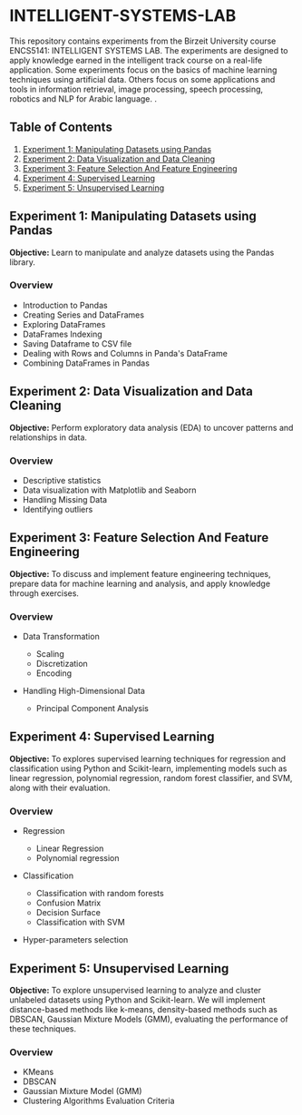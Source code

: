 # INTELLIGENT-SYSTEMS-LAB

This repository contains experiments from the Birzeit University course ENCS5141: INTELLIGENT SYSTEMS LAB. The experiments are designed to apply knowledge earned in the intelligent track course on a real-life application. Some experiments focus on
the basics of machine learning techniques using artificial data. Others focus on some applications and tools
in information retrieval, image processing, speech processing, robotics and NLP for Arabic language. .


## Table of Contents

1. [Experiment 1: Manipulating Datasets using Pandas](#experiment-1-manipulating-datasets-using-pandas)
2. [Experiment 2: Data Visualization and Data Cleaning](#experiment-2-data-visualization-and-data-cleaning)
3. [Experiment 3: Feature Selection And Feature Engineering](#experiment-3-feature-selection-and-feature-engineering)
4. [Experiment 4: Supervised Learning](#experiment-4-supervised-learning)
5. [Experiment 5: Unsupervised Learning](#experiment-5-unsupervised-learning)


## Experiment 1: Manipulating Datasets using Pandas

**Objective:** Learn to manipulate and analyze datasets using the Pandas library.

### Overview
- Introduction to Pandas
- Creating Series and DataFrames
- Exploring DataFrames
- DataFrames Indexing
- Saving Dataframe to CSV file
- Dealing with Rows and Columns in Panda's DataFrame
- Combining DataFrames in Pandas



## Experiment 2: Data Visualization and Data Cleaning

**Objective:** Perform exploratory data analysis (EDA) to uncover patterns and relationships in data.

### Overview
- Descriptive statistics
- Data visualization with Matplotlib and Seaborn
- Handling Missing Data
- Identifying outliers

## Experiment 3: Feature Selection And Feature Engineering

**Objective:** To discuss and implement feature engineering techniques, prepare data for machine learning and analysis, and apply knowledge through exercises.
### Overview
- Data Transformation
  - Scaling
  - Discretization
  - Encoding

- Handling High-Dimensional Data
  - Principal Component Analysis
 
## Experiment 4: Supervised Learning

**Objective:** To explores supervised learning techniques for regression and classification using Python and Scikit-learn, implementing models such as linear regression, polynomial regression, random forest classifier, and SVM, along with their evaluation.
### Overview
- Regression
  - Linear Regression
  - Polynomial regression

- Classification
  - Classification with random forests
  - Confusion Matrix
  - Decision Surface
  - Classification with SVM
 
- Hyper-parameters selection

## Experiment 5: Unsupervised Learning

**Objective:** To explore unsupervised learning to analyze and cluster unlabeled datasets using Python and Scikit-learn. We will implement distance-based methods like k-means, density-based methods such as DBSCAN, Gaussian Mixture Models (GMM), evaluating the performance of these techniques.
### Overview

- KMeans
- DBSCAN
- Gaussian Mixture Model (GMM)
- Clustering Algorithms Evaluation Criteria


